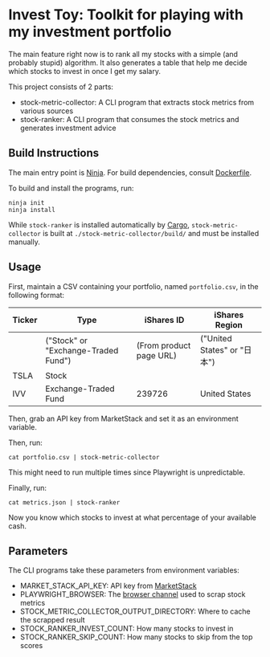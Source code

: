 # Invest Toy: Toolkit for playing with my investment portfolio

The main feature right now is to rank all my stocks with a simple (and probably stupid) algorithm.
It also generates a table that help me decide which stocks to invest in once I get my salary.

This project consists of 2 parts:

- stock-metric-collector: A CLI program that extracts stock metrics from various sources
- stock-ranker: A CLI program that consumes the stock metrics and generates investment advice

## Build Instructions

The main entry point is [Ninja](https://ninja-build.org).
For build dependencies, consult [Dockerfile](./Dockerfile).

To build and install the programs, run:

```shell
ninja init
ninja install
```

While `stock-ranker` is installed automatically by [Cargo](https://doc.rust-lang.org/stable/cargo),
`stock-metric-collector` is built at `./stock-metric-collector/build/` and must be installed manually.

## Usage

First, maintain a CSV containing your portfolio, named `portfolio.csv`, in the following format:

| Ticker | Type                                | iShares ID              | iShares Region              |
| ------ | ----------------------------------- | ----------------------- | --------------------------- |
|        | ("Stock" or "Exchange-Traded Fund") | (From product page URL) | ("United States" or "日本") |
| TSLA   | Stock                               |                         |                             |
| IVV    | Exchange-Traded Fund                | 239726                  | United States               |

Then, grab an API key from MarketStack and set it as an environment variable.

Then, run:

```shell
cat portfolio.csv | stock-metric-collector
```

This might need to run multiple times since Playwright is unpredictable.

Finally, run:

```shell
cat metrics.json | stock-ranker
```

Now you know which stocks to invest at what percentage of your available cash.

## Parameters

The CLI programs take these parameters from environment variables:

- MARKET_STACK_API_KEY: API key from [MarketStack](https://marketstack.com)
- PLAYWRIGHT_BROWSER: The [browser channel](https://playwright.dev/docs/api/class-browsertype#browser-type-launch-option-channel) used to scrap stock metrics
- STOCK_METRIC_COLLECTOR_OUTPUT_DIRECTORY: Where to cache the scrapped result
- STOCK_RANKER_INVEST_COUNT: How many stocks to invest in
- STOCK_RANKER_SKIP_COUNT: How many stocks to skip from the top scores
